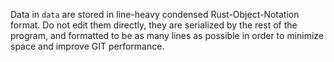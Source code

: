 Data in `data` are stored in line-heavy condensed Rust-Object-Notation format. Do not edit them directly, they are serialized by the rest of the program, and formatted to be as many lines as possible in order to minimize space and improve GIT performance.
